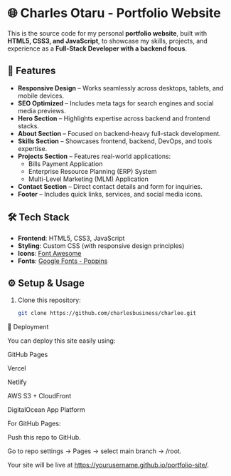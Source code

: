 # 🌐 Charles Otaru - Portfolio Website

This is the source code for my personal **portfolio website**, built with **HTML5, CSS3, and JavaScript**, to showcase my skills, projects, and experience as a **Full-Stack Developer with a backend focus**.  

## 🚀 Features

- **Responsive Design** – Works seamlessly across desktops, tablets, and mobile devices.  
- **SEO Optimized** – Includes meta tags for search engines and social media previews.  
- **Hero Section** – Highlights expertise across backend and frontend stacks.  
- **About Section** – Focused on backend-heavy full-stack development.  
- **Skills Section** – Showcases frontend, backend, DevOps, and tools expertise.  
- **Projects Section** – Features real-world applications:
  - Bills Payment Application  
  - Enterprise Resource Planning (ERP) System  
  - Multi-Level Marketing (MLM) Application  
- **Contact Section** – Direct contact details and form for inquiries.  
- **Footer** – Includes quick links, services, and social media icons.  

## 🛠️ Tech Stack

- **Frontend**: HTML5, CSS3, JavaScript  
- **Styling**: Custom CSS (with responsive design principles)  
- **Icons**: [Font Awesome](https://fontawesome.com/)  
- **Fonts**: [Google Fonts - Poppins](https://fonts.google.com/specimen/Poppins)  


## ⚙️ Setup & Usage

1. Clone this repository:
   ```bash
   git clone https://github.com/charlesbusiness/charlee.git


🌟 Deployment

You can deploy this site easily using:

GitHub Pages

Vercel

Netlify

AWS S3 + CloudFront

DigitalOcean App Platform

For GitHub Pages:

Push this repo to GitHub.

Go to repo settings → Pages → select main branch → /root.

Your site will be live at https://yourusername.github.io/portfolio-site/.

<!-- git remote set-url origin git@github.com:charlesbusiness/charles.git -->